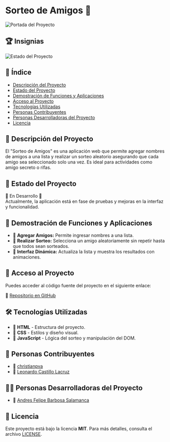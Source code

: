 <!DOCTYPE html>
<html lang="es">
<head>
    <meta charset="UTF-8">
    <meta name="viewport" content="width=device-width, initial-scale=1.0">
</head>
<body>
    <h1>Sorteo de Amigos 🎉</h1>
    <img src="https://via.placeholder.com/800x400.png?text=Sorteo+de+Amigos" alt="Portada del Proyecto">
    <h2>🏆 Insignias</h2>
    <img src="https://img.shields.io/badge/Estado-En%20Desarrollo-yellow" alt="Estado del Proyecto">
    <h2>📌 Índice</h2>
    <ul>
        <li><a href="#descripcion-del-proyecto">Descripción del Proyecto</a></li>
        <li><a href="#estado-del-proyecto">Estado del Proyecto</a></li>
        <li><a href="#demostracion-de-funciones">Demostración de Funciones y Aplicaciones</a></li>
        <li><a href="#acceso-al-proyecto">Acceso al Proyecto</a></li>
        <li><a href="#tecnologias-utilizadas">Tecnologías Utilizadas</a></li>
        <li><a href="#personas-contribuyentes">Personas Contribuyentes</a></li>
        <li><a href="#personas-desarrolladoras">Personas Desarrolladoras del Proyecto</a></li>
        <li><a href="#licencia">Licencia</a></li>
    </ul>
    <h2 id="descripcion-del-proyecto">📖 Descripción del Proyecto</h2>
    <p>El "Sorteo de Amigos" es una aplicación web que permite agregar nombres de amigos a una lista y realizar un sorteo aleatorio asegurando que cada amigo sea seleccionado solo una vez. Es ideal para actividades como amigo secreto o rifas.</p>
    <h2 id="estado-del-proyecto">🚀 Estado del Proyecto</h2>
    <p>🔹 En Desarrollo 🚧<br>Actualmente, la aplicación está en fase de pruebas y mejoras en la interfaz y funcionalidad.</p>
    <h2 id="demostracion-de-funciones">🎥 Demostración de Funciones y Aplicaciones</h2>
    <ul>
        <li>🔹 <b>Agregar Amigos:</b> Permite ingresar nombres a una lista.</li>
        <li>🔹 <b>Realizar Sorteo:</b> Selecciona un amigo aleatoriamente sin repetir hasta que todos sean sorteados.</li>
        <li>🔹 <b>Interfaz Dinámica:</b> Actualiza la lista y muestra los resultados con animaciones.</li>
    </ul>
    <h2 id="acceso-al-proyecto">🔗 Acceso al Proyecto</h2>
    <p>Puedes acceder al código fuente del proyecto en el siguiente enlace:</p>
    <p>🔗 <a href="https://github.com/SylvanasBV/ChallengeAmigoSecreto" target="_blank">Repositorio en GitHub</a></p>
    <h2 id="tecnologias-utilizadas">🛠️ Tecnologías Utilizadas</h2>
    <ul>
        <li>🔹 <b>HTML</b> - Estructura del proyecto.</li>
        <li>🔹 <b>CSS</b> - Estilos y diseño visual.</li>
        <li>🔹 <b>JavaScript</b> - Lógica del sorteo y manipulación del DOM.</li>
    </ul>
    <h2 id="personas-contribuyentes">👥 Personas Contribuyentes</h2>
    <ul>
        <li>🔹 <a href="https://github.com/christianpva" target="_blank">christianpva</a></li>
        <li>🔹 <a href="https://github.com/ljcl79" target="_blank">Leonardo Castillo Lacruz</a></li>
    </ul>
    <h2 id="personas-desarrolladoras">👩‍💻 Personas Desarrolladoras del Proyecto</h2>
    <ul>
        <li>🔹 <a href="https://github.com/SylvanasBV" target="_blank">Andres Felipe Barbosa Salamanca</a></li>
    </ul>
    <h2 id="licencia">📜 Licencia</h2>
    <p>Este proyecto está bajo la licencia <b>MIT</b>. Para más detalles, consulta el archivo <a href="LICENSE">LICENSE</a>.</p>
</body>
</html>


